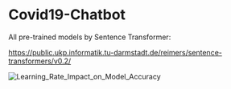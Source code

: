 # Covid19-Chatbot




All pre-trained models by Sentence Transformer:

https://public.ukp.informatik.tu-darmstadt.de/reimers/sentence-transformers/v0.2/



![Learning_Rate_Impact_on_Model_Accuracy](https://user-images.githubusercontent.com/38336855/101231636-84fcc480-367a-11eb-812b-5c60f6b6fe16.png)

